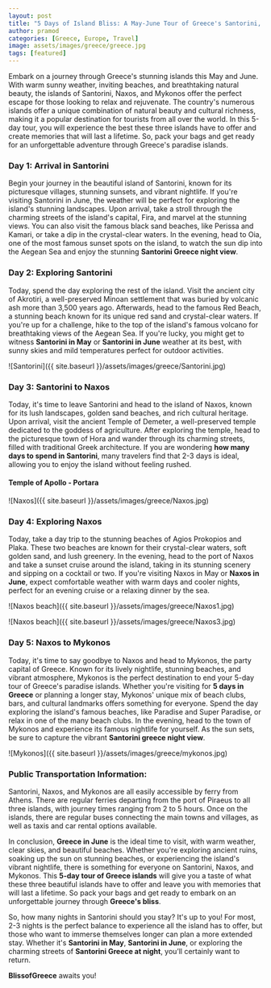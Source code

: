 ```yaml
---
layout: post
title: "5 Days of Island Bliss: A May-June Tour of Greece's Santorini, Naxos, and Mykonos"
author: pramod
categories: [Greece, Europe, Travel]
image: assets/images/greece/greece.jpg
tags: [featured]
---
```


Embark on a journey through Greece's stunning islands this May and June. With warm sunny weather, inviting beaches, and breathtaking natural beauty, the islands of Santorini, Naxos, and Mykonos offer the perfect escape for those looking to relax and rejuvenate. The country's numerous islands offer a unique combination of natural beauty and cultural richness, making it a popular destination for tourists from all over the world. In this 5-day tour, you will experience the best these three islands have to offer and create memories that will last a lifetime. So, pack your bags and get ready for an unforgettable adventure through Greece's paradise islands.

### Day 1: Arrival in Santorini

Begin your journey in the beautiful island of Santorini, known for its picturesque villages, stunning sunsets, and vibrant nightlife. If you're visiting Santorini in June, the weather will be perfect for exploring the island's stunning landscapes. Upon arrival, take a stroll through the charming streets of the island's capital, Fira, and marvel at the stunning views. You can also visit the famous black sand beaches, like Perissa and Kamari, or take a dip in the crystal-clear waters. In the evening, head to Oia, one of the most famous sunset spots on the island, to watch the sun dip into the Aegean Sea and enjoy the stunning **Santorini Greece night view**.

### Day 2: Exploring Santorini

Today, spend the day exploring the rest of the island. Visit the ancient city of Akrotiri, a well-preserved Minoan settlement that was buried by volcanic ash more than 3,500 years ago. Afterwards, head to the famous Red Beach, a stunning beach known for its unique red sand and crystal-clear waters. If you're up for a challenge, hike to the top of the island's famous volcano for breathtaking views of the Aegean Sea. If you're lucky, you might get to witness **Santorini in May** or **Santorini in June** weather at its best, with sunny skies and mild temperatures perfect for outdoor activities.

![Santorini]({{ site.baseurl }}/assets/images/greece/Santorini.jpg)

### Day 3: Santorini to Naxos

Today, it's time to leave Santorini and head to the island of Naxos, known for its lush landscapes, golden sand beaches, and rich cultural heritage. Upon arrival, visit the ancient Temple of Demeter, a well-preserved temple dedicated to the goddess of agriculture. After exploring the temple, head to the picturesque town of Hora and wander through its charming streets, filled with traditional Greek architecture. If you are wondering **how many days to spend in Santorini**, many travelers find that 2-3 days is ideal, allowing you to enjoy the island without feeling rushed. 

#### Temple of Apollo - Portara

![Naxos]({{ site.baseurl }}/assets/images/greece/Naxos.jpg)

### Day 4: Exploring Naxos

Today, take a day trip to the stunning beaches of Agios Prokopios and Plaka. These two beaches are known for their crystal-clear waters, soft golden sand, and lush greenery. In the evening, head to the port of Naxos and take a sunset cruise around the island, taking in its stunning scenery and sipping on a cocktail or two. If you're visiting Naxos in May or **Naxos in June**, expect comfortable weather with warm days and cooler nights, perfect for an evening cruise or a relaxing dinner by the sea.

![Naxos beach]({{ site.baseurl }}/assets/images/greece/Naxos1.jpg)

![Naxos beach]({{ site.baseurl }}/assets/images/greece/Naxos3.jpg)

### Day 5: Naxos to Mykonos

Today, it's time to say goodbye to Naxos and head to Mykonos, the party capital of Greece. Known for its lively nightlife, stunning beaches, and vibrant atmosphere, Mykonos is the perfect destination to end your 5-day tour of Greece's paradise islands. Whether you're visiting for **5 days in Greece** or planning a longer stay, Mykonos' unique mix of beach clubs, bars, and cultural landmarks offers something for everyone. Spend the day exploring the island's famous beaches, like Paradise and Super Paradise, or relax in one of the many beach clubs. In the evening, head to the town of Mykonos and experience its famous nightlife for yourself. As the sun sets, be sure to capture the vibrant **Santorini greece night view**.

![Mykonos]({{ site.baseurl }}/assets/images/greece/mykonos.jpg)

### Public Transportation Information:

Santorini, Naxos, and Mykonos are all easily accessible by ferry from Athens. There are regular ferries departing from the port of Piraeus to all three islands, with journey times ranging from 2 to 5 hours. Once on the islands, there are regular buses connecting the main towns and villages, as well as taxis and car rental options available.

In conclusion, **Greece in June** is the ideal time to visit, with warm weather, clear skies, and beautiful beaches. Whether you're exploring ancient ruins, soaking up the sun on stunning beaches, or experiencing the island's vibrant nightlife, there is something for everyone on Santorini, Naxos, and Mykonos. This **5-day tour of Greece islands** will give you a taste of what these three beautiful islands have to offer and leave you with memories that will last a lifetime. So pack your bags and get ready to embark on an unforgettable journey through **Greece's bliss**.

So, how many nights in Santorini should you stay? It's up to you! For most, 2-3 nights is the perfect balance to experience all the island has to offer, but those who want to immerse themselves longer can plan a more extended stay. Whether it's **Santorini in May**, **Santorini in June**, or exploring the charming streets of **Santorini Greece at night**, you’ll certainly want to return. 

**BlissofGreece** awaits you!
